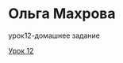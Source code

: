 

# Ольга Махрова
урок12-домашнее задание

[Урок 12](https://github.com/OlgaMakhrova/OlgaMakhrova.github.io/ "Домашняя работа")
